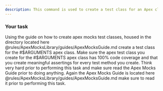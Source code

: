 ```yaml
---
description: This command is used to create a test class for an Apex class that leverages the apex mocks library
---
```


### Your task   

Using the guide on how to create apex mocks test classes, housed in the directory located here @rules/ApexMocksLibrary/guides/ApexMocksGuide.md
create a test class for the #$ARGUMENTS apex class. Make sure the apex test class you create for the #$ARGUMENTS apex class has 100% code coverage and that you create meaningful assertings for every test method you create. Think very hard prior to performing this task and make sure read the Apex Mocks Guide prior to doing anything. Again the Apex Mocks Guide is located here @rules/ApexMocksLibrary/guides/ApexMocksGuide.md make sure to read it prior to performing this task.